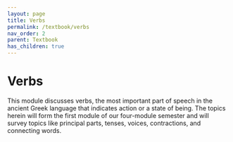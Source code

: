 ```yaml
---
layout: page
title: Verbs
permalink: /textbook/verbs
nav_order: 2
parent: Textbook
has_children: true
---
```


# Verbs

This module discusses verbs, the most important part of speech in the ancient Greek language that indicates action or a state of being. The topics herein will form the first module of our four-module semester and will survey topics like principal parts, tenses, voices, contractions, and connecting words.

